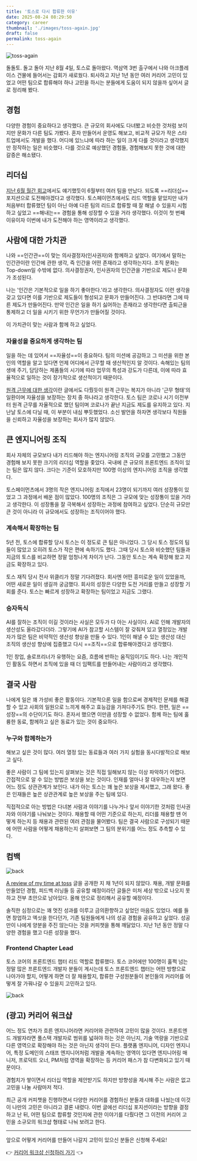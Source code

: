 ```yaml
---
title: '토스로 다시 합류한 이유'
date: 2025-08-24 08:29:50
category: career
thumbnail: './images/toss-again.jpg'
draft: false
permalink: toss-again
---
```


![toss-again](./images/toss-again.jpg)

돌돌토. 돌고 돌아 지난 8월 4일, 토스로 돌아왔다. 역삼역 3번 출구에서 나와 아크플레이스 건물에 들어서는 감회가 새로웠다. 퇴사하고 지난 1년 동안 여러 커리어 고민이 있었고 어떤 팀으로 합류해야 하나 고민을 하시는 분들에게 도움이 되지 않을까 싶어서 글로 정리해 봤다.

## 경험
다양한 경험이 중요하다고 생각했다. 큰 규모의 회사에도 다녀봤고 비슷한 것처럼 보이지만 문화가 다른 팀도 가봤다. 혼자 만들어서 운영도 해보고, 비교적 규모가 작은 스타트업에서도 개발을 했다. 어디에 있느냐에 따라 하는 일이 크게 다를 것이라고 생각했지만 정작하는 일은 비슷했다. 다를 것으로 예상했던 경험들, 경험해보지 못한 것에 대한 갈증은 해소됐다.

## 리더십
[지난 6월 월간 회고](https://jbee.io/articles/essay/release-note-2025-06)에서도 얘기했듯이 6월부터 여러 팀을 만났다. 되도록 ==리더십== 포지션으로 도전해야겠다고 생각했다. 토스페이먼츠에서도 리드 역할을 맡았지만 내가 처음부터 합류했던 팀이 아닌 아예 다른 팀의 리드로 합류할 때 잘 해낼 수 있을지 시험하고 싶었고 ==해내는== 경험을 통해 성장할 수 있을 거라 생각했다. 이것이 첫 번째 이유이자 이번에 내가 도전해야 하는 영역이라고 생각했다.

## 사람에 대한 가치관
나와 ==인간관==이 맞는 의사결정자(인사권자)와 함께하고 싶었다. 여기에서 말하는 인간관이란 인간에 관한 생각, 즉 인간을 어떤 존재라고 생각하는지다. 조직 문화는 Top-down일 수밖에 없다. 의사결정권자, 인사권자의 인간관을 기반으로 제도나 문화가 조성된다.

나는 '인간은 기본적으로 일을 하기 좋아한다.'라고 생각한다. 의사결정자도 이런 생각을 갖고 있다면 이를 기반으로 제도들이 형성되고 문화가 만들어진다. 그 반대라면 그에 따른 제도가 만들어진다. 만약 인간은 일을 하기 싫어하는 존재라고 생각한다면 출퇴근을 통제하고 더 일을 시키기 위한 무언가가 만들어질 것이다.

이 가치관이 맞는 사람과 함께 하고 싶었다.

### 자율성을 중요하게 생각하는 팀
일을 하는 데 있어서 ==자율성==이 중요하다. 팀의 미션에 공감하고 그 미션을 위한 본인의 역할을 알고 있다면 언제 어디에서 근무할 때 생산적인지 알 것이다. 속해있는 팀의 생애 주기, 담당하는 제품들의 시기에 따라 업무의 특성과 강도가 다른데, 이에 따라 효율적으로 일하는 것이 장기적으로 생산적이기 때문이다.

[원격 근무에 대한 생각](https://jbee.io/articles/etc/remote-work)이란 글에서도 다뤘듯이 원격 근무는 복지가 아니라 '근무 형태'의 일환이며 자율성을 보장하는 장치 중 하나라고 생각한다. 토스 팀은 코로나 시기 이전부터 원격 근무를 자율적으로 했던 팀이며 코로나가 끝난 지금도 제도를 유지하고 있다. 지난날 토스에 다닐 때, 이 부분이 내심 뿌듯했었다. 소신 발언을 하자면 생각보다 직원들을 신뢰하고 자율성을 보장하는 회사가 많지 않았다.

## 큰 엔지니어링 조직
회사 자체의 규모보다 내가 리드해야 하는 엔지니어링 조직의 규모를 고민했고 그동안 경험해 보지 못한 크기의 리더십 역할을 좇았다. 국내에 큰 규모의 프론트엔드 조직이 있는 팀은 많지 않다. 크다는 기준이 모호하지만 100명 이상의 엔지니어링 조직을 생각했다.

토스페이먼츠에서 3명의 작은 엔지니어링 조직에서 23명이 되기까지 여러 성장통이 있었고 그 과정에서 배운 점이 많았다. 100명의 조직은 그 규모에 맞는 성장통이 있을 거라고 생각한다. 이 성장통을 잘 극복해서 성장하는 과정에 참여하고 싶었다. 단순히 규모만 큰 것이 아니라 이 규모에서도 성장하는 조직이어야 했다.

### 계속해서 확장하는 팀
5년 전, 토스에 합류할 당시 토스는 이 정도로 큰 팀은 아니었다. 그 당시 토스 정도의 팀들이 많았고 오히려 토스가 작은 편에 속하기도 했다. 그때 당시 토스와 비슷했던 팀들과 지금의 토스를 비교하면 정말 엄청나게 차이가 난다. 그동안 토스는 계속 확장해 왔고 지금도 확장하고 있다.

토스 재직 당시 전사 위클리가 정말 기다려졌다. 회사엔 어떤 흥미로운 일이 있었을까, 어떤 새로운 일이 생길까 궁금했다. 회사의 성장은 다양한 도전 거리를 만들고 성장할 기회를 준다. 토스는 빠르게 성장하고 확장하는 팀이었고 지금도 그랬다.

### 승자독식
AI를 잘하는 조직이 이길 것이라는 사실은 모두가 다 아는 사실이다. AI로 인해 개발자의 생산성도 올라갔다더라. 그렇기에 AI가 참고할 시스템이 잘 갖춰져 있고 열정있는 개발자가 많은 팀은 비약적인 생산성 향상을 만들 수 있다. 1인이 해낼 수 있는 생산성 대신 조직의 생산성 향상에 집중했고 다시 ==조직==으로 합류해야겠다고 생각했다.

1인 창업, 솔로프리너가 유행하는 요즘, 흐름에 반하는 움직임이기도 하다. 나는 개인적인 활동도 하면서 조직에 있을 때 더 임팩트를 만들어내는 사람이라고 생각했다.

## 결국 사람
나에게 일은 꽤 가성비 좋은 활동이다. 기본적으론 일을 함으로써 경제적인 문제를 해결할 수 있고 사회의 일원으로 느끼게 해주고 효능감을 가져다주기도 한다. 한편, 일은 ==성장==의 수단이기도 하다. 혼자서 했으면 이만큼 성장할 수 없었다. 함께 하는 팀에 훌륭한 동료, 함께하고 싶은 동료가 있는 것이 중요하다.

### 누구와 함께하는가
해보고 싶은 것이 많다. 여러 열정 있는 동료들과 여러 가지 실험을 동시다발적으로 해보고 싶다.

좋은 사람이 그 팀에 있는지 살펴보는 것은 직접 일해보지 않는 이상 파악하기 어렵다. 간접적으로 알 수 있는 방법은 보상을 보는 것이다. 인재를 얼마나 잘 대우하는지 보면 어느 정도 상관관계가 보인다. 내가 아는 토스는 꽤 높은 보상을 제시했고, 그래 왔다. 좋은 인재들은 높은 상관관계로 높은 보상을 주는 팀에 있다.

직접적으로 아는 방법은 다녀본 사람과 이야기를 나누거나 앞서 이야기한 것처럼 인사권자와 이야기를 나눠보는 것이다. 채용할 때 어떤 기준으로 하는지, 리더를 채용할 땐 어떻게 하는지 등 채용과 관련된 여러 관점을 물어봤다. 팀은 결국 사람으로 구성되기 때문에 어떤 사람을 어떻게 채용하는지 살펴보면 그 팀의 분위기를 어느 정도 추측할 수 있다.

## 컴백

![back](./images/back.jpeg)

[A review of my time at toss](https://jbee.io/articles/career/A%20review%20of%20my%20time%20at%20toss) 글을 공개한 지 채 1년이 되지 않았다. 채용, 개발 문화를 만들었던 경험, 피드백 러닝들 등 공유할 예정이라던 글들은 미처 세상 밖으로 나오지 못하고 전부 초안으로 남아있다. 올해 안으로 정리해서 공유할 예정이다.

솔직한 심정으로는 꽤 멋진 성과를 이루고 금의환향하고 싶었던 마음도 있었다. 예를 들면 창업하고 엑싯을 한다던가, 기존 팀원들에게 나의 성공 경험을 공유하고 싶었다. 성공만이 나에게 양분을 주진 않는다는 것을 커피챗을 통해 깨달았다. 지난 1년 동안 정말 다양한 경험을 했고 다른 성장을 했다.

### Frontend Chapter Lead
토스 코어의 프론트엔드 챕터 리드 역할로 합류했다. 토스 코어에만 100명이 훌쩍 넘는 정말 많은 프론트엔드 개발자 분들이 계시는데 토스 프론트엔드 챕터는 어떤 방향으로 나아가야 할지, 어떻게 하면 더 잘 채용할지, 합류한 구성원분들이 본인들의 커리어를 어떻게 잘 가꿔나갈 수 있을지 고민하고 있다.

![back](./images/name.jpeg)

## (광고) 커리어 워크샵
어느 정도 연차가 흐른 엔지니어라면 커리어와 관련하여 고민이 많을 것이다. 프론트엔드 개발자라면 풀스택 개발자로 범위를 넓혀야 하는 것은 아닌지, 기술 역량을 기반으로 다른 영역으로 확장해야 하는 것은 아닌지 생각이 든다. 플랫폼 엔지니어, 디자인 엔지니어, 특정 도메인의 스태프 엔지니어처럼 개발을 계속하는 영역이 있다면 엔지니어링 매니저, 프로덕트 오너, PM처럼 영역을 확장하는 등 커리어 패스가 참 다변화되고 있기 때문이다.

경험치가 쌓이면서 리더십 역할을 제안받기도 하지만 방향성을 제시해 주는 사람은 없고 고민을 나눌 사람마저 적다.

최근 공개 커피챗을 진행하면서 다양한 커리어를 경험하신 분들과 대화를 나눴는데 이것이 나만의 고민은 아니라고 결론 내렸다. 이번 글에선 리더십 포지션이라는 방향을 결정하고 난 뒤, 어떤 팀으로 합류할 것인지에 관한 이야기를 다뤘다면 그 이전의 커리어 고민을 소규모의 워크샵 형태로 나눠 보려고 한다.

---

앞으로 어떻게 커리어를 만들어 나갈지 고민이 있으신 분들은 신청해 주세요!

👉 [커리어 워크샵 신청하러 가기](https://toss.im/builder/to/19ed3a5b48d64e3fbc41c43c282870df) 👈
